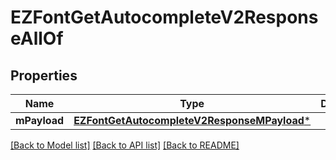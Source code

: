 # EZFontGetAutocompleteV2ResponseAllOf

## Properties
Name | Type | Description | Notes
------------ | ------------- | ------------- | -------------
**mPayload** | [**EZFontGetAutocompleteV2ResponseMPayload***](EZFontGetAutocompleteV2ResponseMPayload.md) |  | 

[[Back to Model list]](../README.md#documentation-for-models) [[Back to API list]](../README.md#documentation-for-api-endpoints) [[Back to README]](../README.md)


